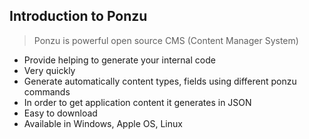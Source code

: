 ## Introduction to Ponzu

> Ponzu is powerful open source CMS (Content Manager System)
* Provide helping to generate your internal code
* Very quickly
* Generate automatically content types, fields using different ponzu commands 
* In order to get application content it generates in JSON
* Easy to download 
* Available in Windows, Apple OS, Linux